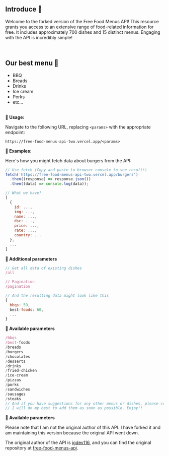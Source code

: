 ## **Introduce 🍺**

Welcome to the forked version of the Free Food Menus API! This resource grants you access to an extensive range of food-related information for free. It includes approximately 700 dishes and 15 distinct menus. Engaging with the API is incredibly simple!

<br />

## **Our best menu 🍔**

- BBQ
- Breads
- Drinks
- Ice cream
- Porks
- etc...
  <br />
  <br />

**🍞 Usage:**

Navigate to the following URL, replacing `<params>` with the appropriate endpoint:
```
https://free-food-menus-api-two.vercel.app/<params>
```

**🍕 Examples:**

Here's how you might fetch data about burgers from the API:

```js
// Use fetch (Copy and paste to browser console to see result!)
fetch('https://free-food-menus-api-two.vercel.app/burgers')
  .then((response) => response.json())
  .then((data) => console.log(data));

// What we have?
[
  {
    id: ...,
    img: ...,
    name: ...,
    dsc: ...,
    price: ...,
    rate: ...,
    country: ...
  },
  ...
]
```

**🍣 Additional parameters**

```js
// Get all data of existing dishes
/all

// Pagination
/pagination

// And the resulting data might look like this
{
  bbqs: 59,
  best-foods: 60,
  ...
}
```

**🍻 Available parameters**

```js
/bbqs
/best-foods
/breads
/burgers
/chocolates
/desserts
/drinks
/fried-chicken
/ice-cream
/pizzas
/porks
/sandwiches
/sausages
/steaks
// And if you have suggestions for any other menus or dishes, please create a new issue.
// I will do my best to add them as soon as possible. Enjoy!!
```
**💠 Available parameters**

Please note that I am not the original author of this API. I have forked it and am maintaining this version because the original API went down.

The original author of the API is [igdev116](https://github.com/igdev116), and you can find the original repository at [free-food-menus-api](https://github.com/igdev116/free-food-menus-api).
